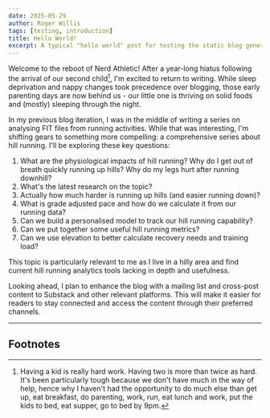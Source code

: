 ```yaml
---
date: 2025-05-29
author: Roger Willis
tags: [testing, introduction]
title: Hello World!
excerpt: A typical "hello world" post for testing the static blog generator
---
```

Welcome to the reboot of Nerd Athletic! After a year-long hiatus following the arrival of our second child[^1], I'm excited to return to writing. While sleep deprivation and nappy changes took precedence over blogging, those early parenting days are now behind us - our little one is thriving on solid foods and (mostly) sleeping through the night.

In my previous blog iteration, I was in the middle of writing a series on analysing FIT files from running activities. While that was interesting, I'm shifting gears to something more compelling: a comprehensive series about hill running. I'll be exploring these key questions:

1. What are the physiological impacts of hill running? Why do I get out of breath quickly running up hills? Why do my legs hurt after running downhill?
2. What's the latest research on the topic?
3. Actually how much harder is running up hills (and easier running down)?
4. What is grade adjusted pace and how do we calculate it from our running data?
5. Can we build a personalised model to track our hill running capability?
6. Can we put together some useful hill running metrics?
7. Can we use elevation to better calculate recovery needs and training load?

This topic is particularly relevant to me as I live in a hilly area and find current hill running analytics tools lacking in depth and usefulness.

Looking ahead, I plan to enhance the blog with a mailing list and cross-post content to Substack and other relevant platforms. This will make it easier for readers to stay connected and access the content through their preferred channels.

---

## Footnotes

[^1]: Having a kid is really hard work. Having two is more than twice as hard. It's been particularly tough because we don't have much in the way of help, hence why I haven't had the opportunity to do much else than get up, eat breakfast, do parenting, work, run, eat lunch and work, put the kids to bed, eat supper, go to bed by 9pm.